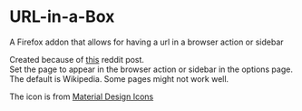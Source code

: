 # URL-in-a-Box
A Firefox addon that allows for having a url in a browser action or sidebar

Created because of [this](https://www.reddit.com/r/firefox/comments/63czfw/is_there_an_addon_for_embeding_a_webpage_into/) reddit post.   
Set the page to appear in the browser action or sidebar in the options page. The default is Wikipedia. Some pages might not work well. 

The icon is from [Material Design Icons](https://materialdesignicons.com)
